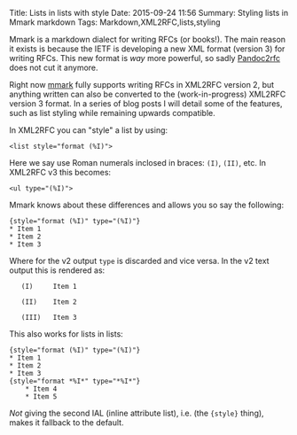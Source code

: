 Title: Lists in lists with style
Date: 2015-09-24 11:56
Summary: Styling lists in Mmark markdown
Tags: Markdown,XML2RFC,lists,styling

Mmark is a markdown dialect for writing RFCs (or books!). The main reason it
exists is because the IETF is developing a new XML format (version 3) for
writing RFCs. This new format is *way* more powerful, so sadly
[Pandoc2rfc](https://tools.ietf.org/html/rfc7328.html) does not cut it anymore.

Right now [mmark](https://github.com/miekg/mmark) fully supports writing
RFCs in XML2RFC version 2, but anything written can also be converted to
the (work-in-progress) XML2RFC version 3 format. In a series of blog posts
I will detail some of the features, such as list styling while remaining upwards
compatible.

In XML2RFC you can "style" a list by using:

    <list style="format (%I)">

Here we say use Roman numerals inclosed in braces: `(I)`, `(II)`, etc. In XML2RFC
v3 this becomes:

    <ul type="(%I)">

Mmark knows about these differences and allows you so say the following:

    {style="format (%I)" type="(%I)"}
    * Item 1
    * Item 2
    * Item 3

Where for the v2 output `type` is discarded and vice versa. In the v2 text output
this is rendered as:

       (I)     Item 1

       (II)    Item 2

       (III)   Item 3

This also works for lists in lists:

    {style="format (%I)" type="(%I)"}
    * Item 1
    * Item 2
    * Item 3
    {style="format *%I*" type="*%I*"}
        * Item 4
        * Item 5

*Not* giving the second IAL (inline attribute list), i.e. (the `{style}` thing),
makes it fallback to the default.

